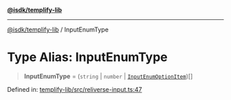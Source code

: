 [**@isdk/templify-lib**](../README.md)

***

[@isdk/templify-lib](../globals.md) / InputEnumType

# Type Alias: InputEnumType

> **InputEnumType** = (`string` \| `number` \| [`InputEnumOptionItem`](../interfaces/InputEnumOptionItem.md))[]

Defined in: [templify-lib/src/reliverse-input.ts:47](https://github.com/isdk/templify-lib.js/blob/2074257ae84556236345f69e1a42173a287cae3a/src/reliverse-input.ts#L47)
